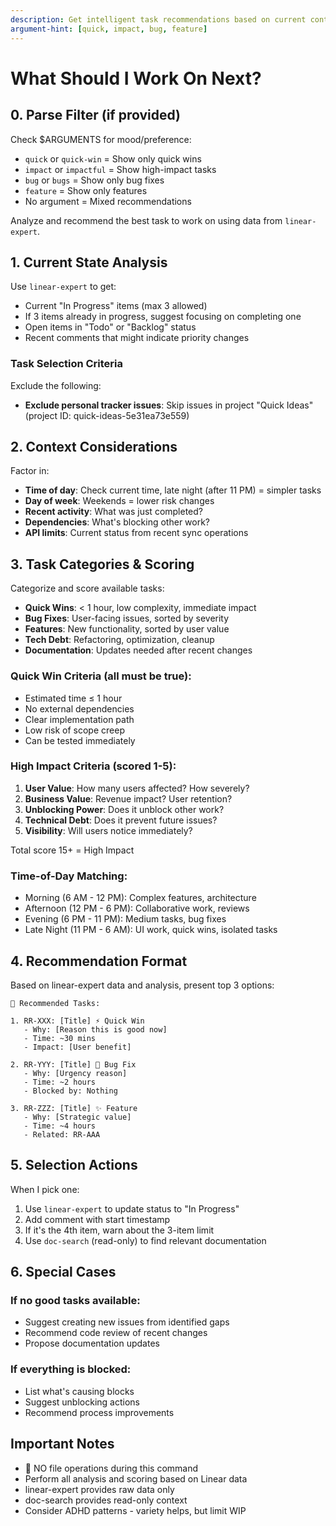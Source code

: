 ```yaml
---
description: Get intelligent task recommendations based on current context and priorities
argument-hint: [quick, impact, bug, feature]
---
```


# What Should I Work On Next?

## 0. Parse Filter (if provided)

Check $ARGUMENTS for mood/preference:

- `quick` or `quick-win` = Show only quick wins
- `impact` or `impactful` = Show high-impact tasks
- `bug` or `bugs` = Show only bug fixes
- `feature` = Show only features
- No argument = Mixed recommendations

Analyze and recommend the best task to work on using data from `linear-expert`.

## 1. Current State Analysis

Use `linear-expert` to get:

- Current "In Progress" items (max 3 allowed)
- If 3 items already in progress, suggest focusing on completing one
- Open items in "Todo" or "Backlog" status
- Recent comments that might indicate priority changes

### Task Selection Criteria

Exclude the following:

- **Exclude personal tracker issues**: Skip issues in project "Quick Ideas" (project ID: quick-ideas-5e31ea73e559)

## 2. Context Considerations

Factor in:

- **Time of day**: Check current time, late night (after 11 PM) = simpler tasks
- **Day of week**: Weekends = lower risk changes
- **Recent activity**: What was just completed?
- **Dependencies**: What's blocking other work?
- **API limits**: Current status from recent sync operations

## 3. Task Categories & Scoring

Categorize and score available tasks:

- **Quick Wins**: < 1 hour, low complexity, immediate impact
- **Bug Fixes**: User-facing issues, sorted by severity
- **Features**: New functionality, sorted by user value
- **Tech Debt**: Refactoring, optimization, cleanup
- **Documentation**: Updates needed after recent changes

### Quick Win Criteria (all must be true):

- Estimated time ≤ 1 hour
- No external dependencies
- Clear implementation path
- Low risk of scope creep
- Can be tested immediately

### High Impact Criteria (scored 1-5):

1. **User Value**: How many users affected? How severely?
2. **Business Value**: Revenue impact? User retention?
3. **Unblocking Power**: Does it unblock other work?
4. **Technical Debt**: Does it prevent future issues?
5. **Visibility**: Will users notice immediately?

Total score 15+ = High Impact

### Time-of-Day Matching:

- Morning (6 AM - 12 PM): Complex features, architecture
- Afternoon (12 PM - 6 PM): Collaborative work, reviews
- Evening (6 PM - 11 PM): Medium tasks, bug fixes
- Late Night (11 PM - 6 AM): UI work, quick wins, isolated tasks

## 4. Recommendation Format

Based on linear-expert data and analysis, present top 3 options:

```
🎯 Recommended Tasks:

1. RR-XXX: [Title] ⚡ Quick Win
   - Why: [Reason this is good now]
   - Time: ~30 mins
   - Impact: [User benefit]

2. RR-YYY: [Title] 🐛 Bug Fix
   - Why: [Urgency reason]
   - Time: ~2 hours
   - Blocked by: Nothing

3. RR-ZZZ: [Title] ✨ Feature
   - Why: [Strategic value]
   - Time: ~4 hours
   - Related: RR-AAA
```

## 5. Selection Actions

When I pick one:

1. Use `linear-expert` to update status to "In Progress"
2. Add comment with start timestamp
3. If it's the 4th item, warn about the 3-item limit
4. Use `doc-search` (read-only) to find relevant documentation

## 6. Special Cases

### If no good tasks available:

- Suggest creating new issues from identified gaps
- Recommend code review of recent changes
- Propose documentation updates

### If everything is blocked:

- List what's causing blocks
- Suggest unblocking actions
- Recommend process improvements

## Important Notes

- 🚫 NO file operations during this command
- Perform all analysis and scoring based on Linear data
- linear-expert provides raw data only
- doc-search provides read-only context
- Consider ADHD patterns - variety helps, but limit WIP